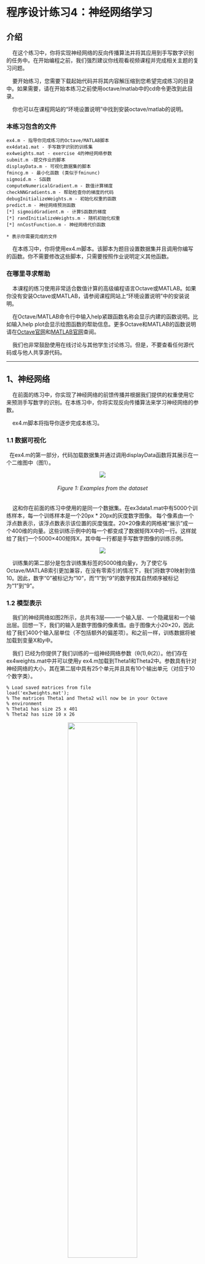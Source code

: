 # 程序设计练习4：神经网络学习
## 介绍
&#160;&#160;&#160;&#160;在这个练习中，你将实现神经网络的反向传播算法并将其应用到手写数字识别的任务中。在开始编程之前，我们强烈建议你线观看视频课程并完成相关主题的复习问题。

&#160;&#160;&#160;&#160;要开始练习，您需要下载起始代码并将其内容解压缩到您希望完成练习的目录中。如果需要，请在开始本练习之前使用octave/matlab中的cd命令更改到此目录。

&#160;&#160;&#160;&#160;你也可以在课程网站的“环境设置说明”中找到安装octave/matlab的说明。

### 本练习包含的文件 

    ex4.m - 指导你完成练习的Octave/MATLAB脚本
    ex4data1.mat - 手写数字识别的训练集
    ex4weights.mat - exercise 4的神经网络参数
    submit.m -提交作业的脚本
    displayData.m - 可视化数据集的脚本
    fmincg.m - 最小化函数 (类似于fminunc)
    sigmoid.m - S函数
    computeNumericalGradient.m - 数值计算梯度
    checkNNGradients.m - 帮助检查你的梯度的代码
    debugInitializeWeights.m - 初始化权重的函数
    predict.m - 神经网络预测函数
    [*] sigmoidGradient.m - 计算S函数的梯度
    [*] randInitializeWeights.m - 随机初始化权重
    [*] nnCostFunction.m - 神经网络代价函数
    
    * 表示你需要完成的文件

&#160;&#160;&#160;&#160;在本练习中，你将使用ex4.m脚本。该脚本为题目设置数据集并且调用你编写的函数。你不需要修改这些脚本，只需要按照作业说明定义其他函数。

### 在哪里寻求帮助

&#160;&#160;&#160;&#160;本课程的练习使用非常适合数值计算的高级编程语言Octave或MATLAB。如果你没有安装Octave或MATLAB，请参阅课程网站上“环境设置说明”中的安装说明。

&#160;&#160;&#160;&#160;在Octave/MATLAB命令行中输入help紧跟函数名称会显示内建的函数说明。比如输入help plot会显示绘图函数的帮助信息。更多Octave和MATLAB的函数说明请在[Octave官网](https://octave.org/doc/interpreter/)和[MATLAB官网](https://www.mathworks.com/help/matlab/?refresh=true)查阅。

&#160;&#160;&#160;&#160;我们也非常鼓励使用在线讨论与其他学生讨论练习。但是，不要查看任何源代码或与他人共享源代码。

---

## 1、神经网络
&#160;&#160;&#160;&#160;在前面的练习中，你实现了神经网络的前馈传播并根据我们提供的权重使用它来预测手写数字的识别。在本练习中，你将实现反向传播算法来学习神经网络的参数。

&#160;&#160;&#160;&#160;ex4.m脚本将指导你逐步完成本练习。

### 1.1 数据可视化
&#160;&#160;在ex4.m的第一部分，代码加载数据集并通过调用displayData函数将其展示在一个二维图中（图1）。
<center><img src="https://note.youdao.com/yws/api/personal/file/WEB517f53c38209ce110e264699aa0d5067?method=download&shareKey=d63aec370857b533e28f023f251998fd" /></center>
<center><h6>Figure 1: Examples from the dataset</h6></center>

&#160;&#160;&#160;&#160;这和你在前面的练习中使用的是同一个数据集。在ex3data1.mat中有5000个训练样本，每一个训练样本是一个20px * 20px的灰度数字图像。
每个像素由一个浮点数表示，该浮点数表示该位置的灰度强度。20×20像素的网格被“展示”成一个400维的向量。这些训练示例中的每一个都变成了数据矩阵X中的一行。这样就给了我们一个5000×400矩阵X，其中每一行都是手写数字图像的训练示例。

<center><img src="https://note.youdao.com/yws/api/personal/file/WEB315e507ecc41d536d2b97d50eaa38c2c?method=download&shareKey=ac587a9edd8d9a05f04a6265dce03374" /></center>

&#160;&#160;&#160;&#160;训练集的第二部分是包含训练集标签的5000维向量y，为了使它与Octave/MATLAB索引更加兼容，在没有零索引的情况下，我们将数字0映射到值10。因此，数字“0”被标记为“10”，而“1”到“9”的数字按其自然顺序被标记为“1”到“9”。

### 1.2 模型表示

&#160;&#160;&#160;&#160;我们的神经网络如图2所示，总共有3层——一个输入层、一个隐藏层和一个输出层。回想一下，我们的输入是数字图像的像素值。由于图像大小20×20，因此给了我们400个输入层单位（不包括额外的偏差项）。和之前一样，训练数据将被加载到变量X和y中。

&#160;&#160;&#160;&#160;我们 已经为你提供了我们训练的一组神经网络参数（θ(1),θ(2)）。他们存在ex4weights.mat中并可以使用y ex4.m加载到Theta1和Theta2中。参数具有针对神经网络的大小，其在第二层中具有25个单元并且具有10个输出单元（对应于10个数字类）。

```
% Load saved matrices from file
load('ex3weights.mat');
% The matrices Theta1 and Theta2 will now be in your Octave
% environment
% Theta1 has size 25 x 401
% Theta2 has size 10 x 26
```
<center><img src="https://note.youdao.com/yws/api/personal/file/WEBdba65583247ba093a8be6c3a07093f6c?method=download&shareKey=2d6cedef95e5129f3c30915cc19c322f" width="60%"/></center>
<center><h6>Figure 2: Neural network model</h6></center>

### 1.3 前馈和代价函数
&#160;&#160;&#160;&#160;现在你将实现神经网络的代价函数和梯度。首先完成nnCostFunction.m中的代码返回代价。

&#160;&#160;&#160;&#160;回想一下神经网络的代价（没有正则化）
<center><img src="https://note.youdao.com/yws/api/personal/file/WEBd26f03a2d260deddadb07c80bdac3bf7?method=download&shareKey=bfd556d0f60e881f86dcca50b6d72c64" width="80%" /></center>
其中hθ(x(i))如图2所示计算，K=10是可能标签的总数。注意，hθ(x(i))k = a(3)是第k个输出单元的激活（输出值）。另外，回想一下，原来的标签(在变量y中)是1,2,…, 10，为了训练神经网络，我们需要将标签重新编码为只包含0或1值的向量，像这样
<center><img src="https://note.youdao.com/yws/api/personal/file/WEBb82f4eb62d7d113e8823f9c23ff196c5?method=download&shareKey=47a78f78bf517fa1d6a1bd331f49446c" /></center>

&#160;&#160;&#160;&#160;例如，如果xi是一个数字5的图像，那么对应的yi（你在代价函数中使用的）应该是一个10维的向量，其中y5=1，其他元素为0。

&#160;&#160;&#160;&#160;你应该实现前馈计算，该计算为每个样本计算hθ(x(i))并且对所有样本的代价求和。**你的代码应该适用于具有任意数量标签任意规模的数据集**（你可以认为总会有至少K≥3个标签）。

> **实现注意**：矩阵X以行为单位包含样本（例如X(i, :)是第i个训练样本，表示为一个n * 1的向量）。当你在nnCostFunction.m中写代码时，你需要在X矩阵中添加全为1的列。神经网络中每个单元的参数用Theta1和Theta2表示为一行。具体地说，Theta1的第一行对应于第二层中的第一个隐藏单元。您可以在示例中使用for循环来计算代价。

&#160;&#160;&#160;&#160;一旦你完成了，ex4.m将使用加载的Theta1和Theta2参数调用nnCostFunction.m。你应该看到成本大约是0.287629。

&#160;&#160;&#160;&#160;&#160;&#160;&#160;&#160;&#160;&#160;&#160;&#160;*==你现在应该提交答案==*

### 1.4 正则化的代价函数
&#160;&#160;&#160;&#160;正则化的神经网络的代价函数如下：
<center><img src="https://note.youdao.com/yws/api/personal/file/WEBf0704daf8c5ec8727b41adcac9d2d5c7?method=download&shareKey=4170b6684354c0486a10452cbc5fe569" width="80%" /></center>
&#160;&#160;&#160;&#160;假设神经网络有三层——一个输入层，一个隐藏层和一个输出层。但是，你的代码应该适用于任意数量的输入单元、隐藏单元和输出单元。虽然为了清楚起见，我们已明确列出了Θ(1)和Θ(2)的上述索引，但请注意，你的代码应使用任何大小的Θ(1)和Θ(2)。

&#160;&#160;&#160;&#160;请注意，你不应该将与偏差对应的那一项正则化。对矩阵Theta1和矩阵Theta2来说，所对应的就是它们的第一列。你现在应该正则化你的代价函数。注意，你可以先使用现有的nnCostFunction.m计算非正则化代价函数J然后为其添加正则项。

&#160;&#160;&#160;&#160;一旦完成，ex4.m将使用加载了Theta1和Theta2的参数集调用你的nnCostFunction，并且λ=1。你应该看到成本约为0.383770。

&#160;&#160;&#160;&#160;&#160;&#160;&#160;&#160;&#160;&#160;&#160;&#160;*==你现在应该提交答案==*

## 2、反向传播
&#160;&#160;&#160;&#160;在这部分练习中，你将使用反向传播算法为神经网络代价函数计算梯度。你需要完成nnCostFunction.m，以便返回适当的梯度值。 计算出梯度后，您将能够通过使用高级优化器（如fmincg）最小化成本函数J(Θ)来训练神经网络。

&#160;&#160;&#160;&#160;你将首先实现反向传播算法来计算（未正则化的）神经网络的参数的梯度。当你验证了你的梯度计算（非正则化的例子）是正确的之后，你将实现正则化神经网络的梯度。


### 2.1 Sigmoid梯度
&#160;&#160;&#160;&#160;为了帮你开始这部分练习，你第一个需要实现的是sigmoid梯度函数。sigmoid函数的梯度计算公式如下：
<center><img src="https://note.youdao.com/yws/api/personal/file/WEB5bfdc23264bd085bdd435857a15043b6?method=download&shareKey=01b75a7f6e48b568856007df9d3b9441" width="60%" /></center>

&#160;&#160;&#160;&#160;当你结束之后，尝试在Octave/matlab命令行中通过调用sigmoidGradient(z)来测试一些值。对于z的比较大的值(包括正值和负值)，梯度应该接近于0。当z=0时，梯度应该正好是0.25。你的代码还应该处理向量和矩阵。对于矩阵，函数应该对每个元素执行sigmoid梯度函数。

&#160;&#160;&#160;&#160;&#160;&#160;&#160;&#160;&#160;&#160;&#160;&#160;*==你现在应该提交答案==*


### 2.2 随机初始化
&#160;&#160;&#160;&#160;在训练神经网络时，随机初始化参数以进行对称破坏非常重要。随机初始化比较好的一个策略是在范围[-E，E]中随机均匀地为θ选择值。你应该让E=0.12。这个范围的值确保参数保持在较小的范围内，并使学习更有效。

&#160;&#160;&#160;&#160;你的工作是完成randInitializeWeights.m中的代码为θ初始化权重，修改文件并加入以下代码：

```
    % Randomly initialize the weights to small values
    epsilon init = 0.12;
    W = rand(L out, 1 + L in) * 2 * epsilon init − epsilon init;
```
&#160;&#160;&#160;&#160;&#160;&#160;&#160;&#160;&#160;&#160;&#160;&#160;*==这部分练习不需要提交任何代码==*

### 2.3 反向传播
<center><img src="https://note.youdao.com/yws/api/personal/file/WEBf54157749c3a278d6bf089fbf0c0a3bc?method=download&shareKey=bfec3568c12419eeb870eabc973e195e" /></center>
<center><h6>Figure 3: Backpropagation Updates.</h6></center>
&#160;&#160;&#160;&#160;现在你将实现反向传播算法。回想一下，反向传播算法背后的直观理解如下。
给定一个训练样本(x, y)，我们将首先运行一个“向前传递”来计算整个网络中的所有激活，包括假设函数的输出值。然后我们为第l层的每个节点（神经元）j计算误差δ(l)j（l为上标，j为下标），它来权衡该节点对输出中的任何错误“负责”的程度。

&#160;&#160;&#160;&#160;对于输出节点，我们可以直接测量网络激活和真实目标值之间的差异，并使用它来定义δ(3)j（因为第3层是输出层）。对于隐藏单元，你将根据（l+1）层中节点的误差项的加权平均值计算δ(l)j。

&#160;&#160;&#160;&#160;详细一点就是，这是反向传播算法（图3）。你应该在一个循环中实现步骤1到4，该循环每次处理一个样本。具体来说，你应该为t=1:m实现一个for循环并在for循环中加入下面的四个步骤，第t次迭代在第t个训练样本(x(t), y(t))上执行计算。步骤5将累积梯度除以m得到神经网络代价函数的梯度。

&#160;&#160;&#160;&#160;1、将输入层的值（a(1)）设置为第t个训练样本x(t)。执行一个前馈传递（图2）为第二层和第三层计算激活（z(2), a(2), z(3), a(3)）。请注意，你需要添加+1项以确保层a(1)和a(2)的激活矢量也包括偏置单元。在Octave/MATLAB中，如果a_1是一个列向量，为列向量添加1对应aa_1 = [1; a_1]。

&#160;&#160;&#160;&#160;2、对在第三层（输出层）的每个输出单元k，设置
<center><img src="https://note.youdao.com/yws/api/personal/file/WEB53e992d2b6b7fba85190a39b5297d39a?method=download&shareKey=964852bb8a212b450e76a45e8c2d13fc" /></center>
其中yk∈ {0,1}，指示当前训练样本是属于类k（yk = 1），还是属于不同的类（yk = 0）。
你可能会发现逻辑数组对此任务有帮助（在之前的编程练习中进行了解释）。

&#160;&#160;&#160;&#160;3、对于隐藏层l=2，设置
<center><img src="https://note.youdao.com/yws/api/personal/file/WEB6c3fd02b680351e1a4029c72919c2174?method=download&shareKey=c2179ff2394a68a87484f4fe97689939" width="50%" /></center>

&#160;&#160;&#160;&#160;4、使用下面这个式子从这个例子中积累梯度。注意，你应该跳过或者移除δ(2)0。在Octave/MATLAB中，移除δ(2)0对应的操作是delta_2 = delta_2(2:end)。
<center><img src="https://note.youdao.com/yws/api/personal/file/WEBf3779d29386d6d260988a3ced02dffba?method=download&shareKey=6f2304b07767bb1658a0e7ea5770cc4c" /></center>

&#160;&#160;&#160;&#160;5、用1除以累积梯度，得到神经网络代价函数的(非正则化)梯度：
<center><img src="https://note.youdao.com/yws/api/personal/file/WEBca69f1bed2fcddb3be84ee387b48c7bf?method=download&shareKey=4a7088f841c99cf2faf3c794fcb2360c" /></center>

> **Octave/MATLAB技巧**：只有在成功完成前馈后才能实现反向传播算法成本函数。 在实现反向传播算法时，如果遇到尺寸不匹配错误（Octave/MATLAB中的“不一致参数”错误），使用size函数打印出正在使用的变量的大小通常很有用。

&#160;&#160;&#160;&#160;在实现反向传播算法之后，脚本ex4.m将对你的实现运行梯度检查。梯度检查会使你增强代码正确计算梯度的信心。


### 2.4 梯度检查
&#160;&#160;&#160;&#160;在你的神经网络里，你在最小化代价函数J(θ)。要对参数执行梯度检查，可以设想将参数Θ(1)，Θ(2)“展开”为长矢量θ。通过这样做，你可以将成本函数视为J(θ)，并使用以下梯度检查程序。
<center><img src="https://note.youdao.com/yws/api/personal/file/WEBc37f13532f9d06f0b03449f83ab2770c?method=download&shareKey=b22e0d169f74b0ce548be44eb3c21721" /></center>

<center><b>此处数学符号较多，为避免歧义直接贴原图</b></center>

&#160;&#160;&#160;&#160;这两个值彼此近似的程度将取决于J的细节。但是，假设E= 0.0004，你通常会发现，上面的左边和右边将至少符合4个有效数字(通常更多)。

&#160;&#160;&#160;&#160;我们在computeNumericalGradient.m中实现了计算数值梯度的函数。虽然不要求你修改文件，但我们强烈建议你查看代码以了解它是如何工作的。

&#160;&#160;&#160;&#160;在ex4.m的下一步中，它将运行提供的函数checkNNGradients.m，它将创建一个小的神经网络和数据集，用于检查梯度。如果你的反向传播实现正确，您应该看到相对差异小于1e-9。

> **实际提示**：当执行梯度检查时，使用具有相对较少数量的输入单元和隐藏单元的小型神经网络更加有效，因此具有相对少量的参数。 θ的每个维度需要对成本函数进行两次评估，这可能代价比较高。 在函数checkNNGradients中，我们的代码创建了一个小型随机模型和数据集，与computeNumericalGradient一起用于梯度检查。 此外，在确信梯度计算正确后，应在运行学习算法之前关闭梯度检查。

> **实用提示**：梯度检查适用于任何计算成本和梯度的函数。具体来说，可以使用相同的computeNumericalGradient。函数来检查其他练习的梯度实现是否也正确(例如，逻辑回归的成本函数)。

&#160;&#160;&#160;&#160;&#160;&#160;&#160;&#160;&#160;&#160;&#160;&#160;*==一旦成本函数通过(非正则化)神经网络成本函数的梯度检查，就应该提交神经网络梯度函数(反向传播)。==*


### 2.5 正则化神经网络
&#160;&#160;&#160;&#160;在你成功地实现了反向传播算法之后，你将向梯度添加正则化。为了解释正则化，在使用反向传播计算梯度之后，可以将其作为附加项添加进来。具体地说，在您计算完∆之后
使用反向传播，您应该使用
<center><img src="https://note.youdao.com/yws/api/personal/file/WEB3e1555e15859c374147d20d3df50a8c2?method=download&shareKey=69e2c56bbec7e4c02ce22e479439500d" width="60% "/></center>

&#160;&#160;&#160;&#160;注意，你不能正则化用于偏差项的θ(l)的第一项。还有就是，参数θ的i是从1开始索引的，j是从0开始索引的。因此，
<center><img src="https://note.youdao.com/yws/api/personal/file/WEBb937dd7bf6bf960a970ef1f01aca1c84?method=download&shareKey=4a4c5a731927c1c98e2c5d26bbd485ed" width="50%" /></center>

&#160;&#160;&#160;&#160;令人困惑的是，在Octave/MATLAB中索引是从1开始的（所有的i和j都是），因此Theta1(2,1)实际上对应的是θ(l)(2,0)（==l为上标，i为2和0为下标==）。

&#160;&#160;&#160;&#160;现在，修改在nnCostFunction中计算梯度的代码，使之符合正则化。完成后，执行ex4.m脚本将继续在你的实现上运行梯度检查。如果你的代码是正确的，你应该期望看到的相对差异小于1e-9。


&#160;&#160;&#160;&#160;&#160;&#160;&#160;&#160;&#160;&#160;&#160;&#160;*==你现在应该提交答案==*

### 2.6 使用fmincg学习参数
&#160;&#160;&#160;&#160;成功实现神经网络成本函数和梯度计算后，ex4.m脚本的下一步将使用fmincg来学习一个好的集合参数。

&#160;&#160;&#160;&#160;训练完成后，ex4.m脚本将通过计算正确的示例百分比来继续报告分类器的训练准确性。 如果你的实现是正确的，你应该看到报告训练精度约为95.3％（由于随机初始化，这可能会变化约1％）。 通过训练神经网络进行更多迭代，可以获得更高的训练精度。 我们鼓励你尝试训练神经网络以进行更多迭代（例如，将MaxIter设置为400）和改变正则化参数λ。 通过正确的学习设置，可以使神经网络完全适合训练集。


## 3、可视化隐藏层
&#160;&#160;&#160;&#160;理解神经网络学习内容的一种方法是可视化隐藏单元捕获的表示。 非正式地，给定一个特定的隐藏单元，可视化其计算内容的一种方法是找到一个输入x，使其激活（即激活值（a(l)i）接近1）。 对于你训练的神经网络，请注意第i行Θ(1)是401维向量，该向量表示第i个隐藏单元的参数。 如果我们丢弃偏差项，我们得到一个400维向量，表示从每个输入像素到隐藏单位的权重。

&#160;&#160;&#160;&#160;因此，将隐藏单元捕获的“表示”可视化的一种方法是将这个400维的向量重新塑造成20×20的图像并显示出来。ex4.m的下一步是使用displayData函数，它将向您显示一个包含25个单元的图像(类似于图4)，每个单元对应于网络中的一个隐藏单元。

&#160;&#160;&#160;&#160;在经过训练的网络中，你应该发现隐藏的单元大致对应于在输入中查找笔画和其他模式的检测器。
<center><img src="https://note.youdao.com/yws/api/personal/file/WEB7850a7b114295f66955c2bb8c5d90d19?method=download&shareKey=f3d78e3a845af0dd13e20c827bb24a5a" width="60%" /></center>
<center><h6>Figure 4: Visualization of Hidden Units.</h6></center>


### 3.1 可选（不评分）练习
&#160;&#160;&#160;&#160;这部分练习中，你将尝试不同的神经网络学习设置，以了解神经网络的性能如何随正则化参数λ和训练步骤数（使用fmincg时的MaxIter选项）而变化。

&#160;&#160;&#160;&#160;神经网络是非常强大的模型，可以形成高度复杂的决策边界。 如果没有正则化，神经网络可以“过度拟合”训练集，使其在训练集上获得接近100％的准确度，但对于之前未见过的新例子则不然。 你可以将正则化λ设置为较小的值，将MaxIter参数设置为较高的迭代次数，以便为您自己查看。

&#160;&#160;&#160;&#160;当你更改学习参数λ和MaxIter时，你还可以自己查看隐藏单元可视化的变化。

&#160;&#160;&#160;&#160;&#160;&#160;&#160;&#160;&#160;&#160;&#160;&#160;*==这部分不需要提交作业==*


## 提交作业和评分
&#160;&#160;&#160;&#160;完成各个部分之后，请使用提交功能将你的代码提交到我们的服务器。以下是本次作业评分的细则。
<center><img src="https://note.youdao.com/yws/api/personal/file/WEB4372760c46f2c8c05b4f56636e761f86?method=download&shareKey=6522e1709447d04d580d80de08356c07" /></center>

&#160;&#160;&#160;&#160;你可以多次提交作业，但我们只考虑最高分。
